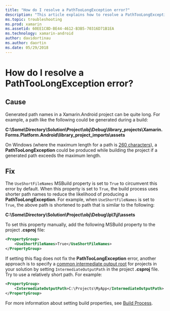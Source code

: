 ```yaml
---
title: "How do I resolve a PathTooLongException error?"
description: "This article explains how to resolve a PathTooLongException that may occur while building an app."
ms.topic: troubleshooting
ms.prod: xamarin
ms.assetid: 60EE1C8D-BE44-4612-B3B5-70316D71B1EA
ms.technology: xamarin-android
author: davidortinau
ms.author: daortin
ms.date: 05/29/2018
---
```


# How do I resolve a PathTooLongException error?

## Cause

Generated path names in a Xamarin.Android project can be quite long.
For example, a path like the following could be generated during a
build:

**C:\\Some\\Directory\\Solution\\Project\\obj\\Debug\\__library_projects__\\Xamarin.Forms.Platform.Android\\library_project_imports\\assets**

On Windows (where the maximum length for a path is
[260 characters](https://msdn.microsoft.com/library/windows/desktop/aa365247.aspx)),
a **PathTooLongException** could be produced while building the
project if a generated path exceeds the maximum length.

## Fix

The `UseShortFileNames` MSBuild
property is set to `True` to circumvent this error by default. When this property is set
to `True`, the build process uses shorter path
names to reduce the likelihood of producing a **PathTooLongException**.
For example, when `UseShortFileNames` is set to `True`, the above path
is shortened to path that is similar to the following:

**C:\\Some\\Directory\\Solution\\Project\\obj\\Debug\\lp\\1\\jl\\assets**

To set this property manually, add the following MSBuild property to the
project **.csproj** file:

```xml
<PropertyGroup>
    <UseShortFileNames>True</UseShortFileNames>
</PropertyGroup>
```

If setting this flag does not fix the **PathTooLongException** error,
another approach is to specify a
[common intermediate output root](https://blogs.msdn.microsoft.com/kirillosenkov/2015/04/04/using-a-common-intermediate-and-output-directory-for-your-solution/)
for projects in your solution by setting `IntermediateOutputPath` in
the project **.csproj** file. Try to use a relatively short path. For
example:

```xml
<PropertyGroup>
    <IntermediateOutputPath>C:\Projects\MyApp</IntermediateOutputPath>
</PropertyGroup>
```

For more information about setting build properties, see
[Build Process](~/android/deploy-test/building-apps/build-process.md).
